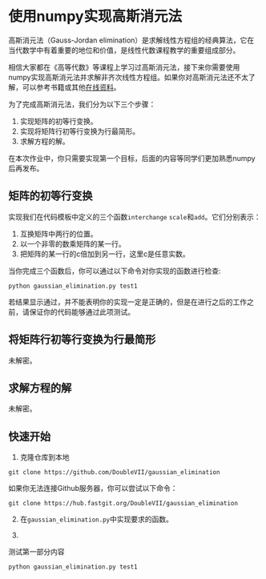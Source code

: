 # 使用numpy实现高斯消元法
高斯消元法（Gauss-Jordan elimination）是求解线性方程组的经典算法，它在当代数学中有着重要的地位和价值，是线性代数课程教学的重要组成部分。

相信大家都在《高等代数》等课程上学习过高斯消元法，接下来你需要使用numpy实现高斯消元法并求解非齐次线性方程组。如果你对高斯消元法还不太了解，可以参考书籍或其他[在线资料](https://oi-wiki.org/math/gauss/)。

为了完成高斯消元法，我们分为以下三个步骤：
1. 实现矩阵的初等行变换。
2. 实现将矩阵行初等行变换为行最简形。
3. 求解方程的解。

<!-- 在本次作业中，你将分别实现以上三个目标。 -->

在本次作业中，你只需要实现第一个目标，后面的内容等同学们更加熟悉numpy后再发布。

## 矩阵的初等行变换

实现我们在代码模板中定义的三个函数`interchange` `scale`和`add`。它们分别表示：
1. 互换矩阵中两行的位置。
2. 以一个非零的数乘矩阵的某一行。
3. 把矩阵的某一行的c倍加到另一行，这里c是任意实数。

当你完成三个函数后，你可以通过以下命令对你实现的函数进行检查:
```
python gaussian_elimination.py test1
```

若结果显示通过，并不能表明你的实现一定是正确的，但是在进行之后的工作之前，请保证你的代码能够通过此项测试。

## 将矩阵行初等行变换为行最简形

未解密。

<!-- 你需要借助上一个小节的代码，实现函数`row_simplest_trans`，以将一个矩阵通过初等行变换转化为行最简的形式。

当你完成`row_simplest_trans`函数后，你可以通过以下命令对你实现的函数进行检查:
```
python gaussian_elimination.py test2
```
在测试中，我们将随机采样10000个矩阵对你的代码进行检查，我们将你化简的结果的秩与标准秩进行比较。如果你能不能通过此项测试，那么错误可能在`row_simplest_trans`函数中，也可能在上一节实现的初等变换函数中，请检查输出的错误信息来辅助你定位你的错误。 -->

## 求解方程的解

未解密。

<!-- 到这里你已经实现了大部分的功能，下面只需要简单的求解即可。
为了方便测试，我们只要求你实现非奇异方阵（满秩方阵）的非齐次线性方程组的求解，这意味着方程必定有解且解唯一。

当你完成`gaussian_elimination`函数后，你可以通过以下命令对你实现的函数进行检查:
```
python gaussian_elimination.py test3
```

在实现`gaussian_elimination`时，请注意输入输出的维度与文档描述相符，你可能需要使用`numpy.ndarray.reshape`函数来改变输入输出的形状。

如果你不能通过测试，请检查输出的错误信息来辅助你定位你的错误。 -->


## 快速开始
1. 克隆仓库到本地
```
git clone https://github.com/DoubleVII/gaussian_elimination
```
如果你无法连接Github服务器，你可以尝试以下命令：
```
git clone https://hub.fastgit.org/DoubleVII/gaussian_elimination
```

2. 在`gaussian_elimination.py`中实现要求的函数。

3. 
测试第一部分内容
```
python gaussian_elimination.py test1
```
<!-- 测试第二部分
```
python gaussian_elimination.py test1
```
测试第三部分
```
python gaussian_elimination.py test1
``` -->